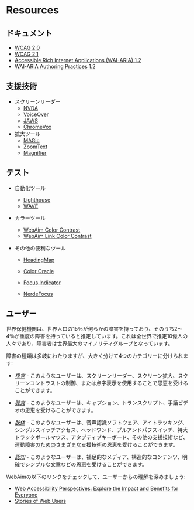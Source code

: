 # Resources

## ドキュメント

- [WCAG 2.0](https://www.w3.org/TR/WCAG20/)
- [WCAG 2.1](https://www.w3.org/TR/WCAG21/)
- [Accessible Rich Internet Applications (WAI-ARIA) 1.2](https://www.w3.org/TR/wai-aria-1.2/)
- [WAI-ARIA Authoring Practices 1.2](https://www.w3.org/TR/wai-aria-practices-1.2/)

## 支援技術

- スクリーンリーダー
  - [NVDA](https://www.nvaccess.org/download/)
  - [VoiceOver](https://www.apple.com/accessibility/mac/vision/)
  - [JAWS](https://www.freedomscientific.com/products/software/jaws/?utm_term=jaws%20screen%20reader&utm_source=adwords&utm_campaign=All+Products&utm_medium=ppc&hsa_tgt=kwd-394361346638&hsa_cam=200218713&hsa_ad=296201131673&hsa_kw=jaws%20screen%20reader&hsa_grp=52663682111&hsa_net=adwords&hsa_mt=e&hsa_src=g&hsa_acc=1684996396&hsa_ver=3&gclid=Cj0KCQjwnv71BRCOARIsAIkxW9HXKQ6kKNQD0q8a_1TXSJXnIuUyb65KJeTWmtS6BH96-5he9dsNq6oaAh6UEALw_wcB)
  - [ChromeVox](https://chrome.google.com/webstore/detail/chromevox-classic-extensi/kgejglhpjiefppelpmljglcjbhoiplfn?hl=en)
- 拡大ツール
  - [MAGic](https://www.freedomscientific.com/products/software/magic/)
  - [ZoomText](https://www.zoomtext.com/)
  - [Magnifier](https://support.microsoft.com/en-us/help/11542/windows-use-magnifier-to-make-things-easier-to-see)

## テスト 

- 自動化ツール
  - [Lighthouse](https://chrome.google.com/webstore/detail/lighthouse/blipmdconlkpinefehnmjammfjpmpbjk)
  - [WAVE](https://chrome.google.com/webstore/detail/wave-evaluation-tool/jbbplnpkjmmeebjpijfedlgcdilocofh)

- カラーツール
  - [WebAim Color Contrast](https://webaim.org/resources/contrastchecker/)
  - [WebAim Link Color Contrast](https://webaim.org/resources/linkcontrastchecker)

- その他の便利なツール
  - [HeadingMap](https://chrome.google.com/webstore/detail/headingsmap/flbjommegcjonpdmenkdiocclhjacmbi?hl=en…)
  
  - [Color Oracle](https://colororacle.org)
  
  - [Focus Indicator](https://chrome.google.com/webstore/detail/focus-indicator/heeoeadndnhebmfebjccbhmccmaoedlf?hl=en-US…)
  
  - [NerdeFocus](https://chrome.google.com/webstore/detail/nerdefocus/lpfiljldhgjecfepfljnbjnbjfhennpd?hl=en-US…)

## ユーザー

世界保健機関は、世界人口の15％が何らかの障害を持っており、そのうち2～4％が重度の障害を持っていると推定しています。これは全世界で推定10億人の人々であり、障害者は世界最大のマイノリティグループとなっています。

障害の種類は多岐にわたりますが、大きく分けて4つのカテゴリーに分けられます:

- _[視覚](https://webaim.org/articles/visual/)_ - このようなユーザーは、スクリーンリーダー、スクリーン拡大、スクリーンコントラストの制御、または点字表示を使用することで恩恵を受けることができます。

- _[聴覚](https://webaim.org/articles/auditory/)_ - このようなユーザーは、キャプション、トランスクリプト、手話ビデオの恩恵を受けることができます。

- _[肢体](https://webaim.org/articles/motor/)_ - このようなユーザーは、音声認識ソフトウェア、アイトラッキング、シングルスイッチアクセス、ヘッドワンド、プルアンドパフスイッチ、特大トラックボールマウス、アタプティブキーボード、その他の支援技術など、[運動障害のためのさまざまな支援技術](https://webaim.org/articles/motor/assistive)の恩恵を受けることができます。

- _[認知](https://webaim.org/articles/cognitive/)_ - このようなユーザーは、補足的なメディア、構造的なコンテンツ、明確でシンプルな文章などの恩恵を受けることができます。

WebAimの以下のリンクをチェックして、ユーザーからの理解を深めましょう:

- [Web Accessibility Perspectives: Explore the Impact and Benefits for Everyone](https://www.w3.org/WAI/perspective-videos/)
- [Stories of Web Users](https://www.w3.org/WAI/people-use-web/user-stories/)
